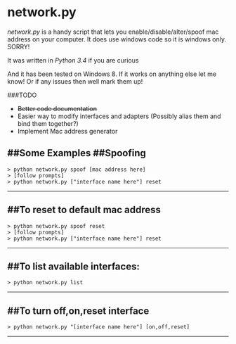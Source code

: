 network.py
==========

*network.py* is a handy script that lets you enable/disable/alter/spoof mac address on your computer. 
It does use windows code so it is windows only. SORRY! 

It was written in *Python 3.4* if you are curious

And it has been tested on Windows 8. If it works on anything else let me know! Or if any issues then well mark them up!

###TODO

* ~~Better code documentation~~
* Easier way to modify interfaces and adapters (Possibly alias them and bind them together?)
* Implement Mac address generator

##Some Examples
##Spoofing
--------------------------------------------
```
> python network.py spoof [mac address here]
> [follow prompts]
> python network.py ["interface name here"] reset
```
--------------------------------------------
##To reset to default mac address
--------------------------------------------
```
> python network.py spoof reset
> [follow prompts]
> python network.py ["interface name here"] reset
```
--------------------------------------------
##To list available interfaces:
--------------------------------------------
```
> python network.py list
```
--------------------------------------------
##To turn off,on,reset interface
--------------------------------------------
```
> python network.py "[interface name here"] [on,off,reset]
```
--------------------------------------------
